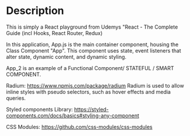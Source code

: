# Description

This is simply a React playground from Udemys "React - The Complete Guide (incl Hooks, React Router, Redux)

In this application, App.js is the main container component, housing the Class Component "App". This component uses state, event listeners that alter state, dynamic content, and dynamic styling.

App_2 is an example of a Functional Component/ STATEFUL / SMART COMPONENT.

Radium: https://www.npmjs.com/package/radium
Radium is used to allow inline styles with pseudo selectors, such as hover effects and media queries.

Styled components Library: https://styled-components.com/docs/basics#styling-any-component

CSS Modules: https://github.com/css-modules/css-modules
